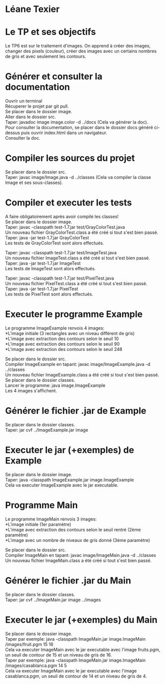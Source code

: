 # Léane Texier

# Le TP et ses objectifs             
Le TP6 est sur le traitement d'images.
On apprend à créer des images, changer des pixels (couleur), créer des images avec un certains nombres de gris et avec seulement les contours.


# Générer et consulter la documentation       
Ouvrir un terminal   
Récuperer le projet par git pull.    
Se placer dans le dossier image.    
Aller dans le dossier src.      
Taper: javadoc image image.color -d ../docs (Cela va générer la doc).    
Pour consulter la documentation, se placer dans le dossier docs généré ci-dessus puis ouvrir index.html dans un navigateur.   
Consulter la doc.   


# Compiler les sources du projet           
Se placer dans le dossier src.   
Taper: javac image/Image.java -d ../classes (Cela va compiler la classe Image et ses sous-classes).   
       
          
# Compiler et executer les tests              
A faire obligatoirement après avoir compilé les classes!      
Se placer dans le dossier image.   
Taper: javac -classpath test-1.7.jar test/GrayColorTest.java     
Un nouveau fichier GrayColorTest.class a été créé si tout s'est bien passé.   
Taper: java -jar test-1.7.jar GrayColorTest   
Les tests de GrayColorTest sont alors effectués.   
                 
Taper: javac -classpath test-1.7.jar test/ImageTest.java    
Un nouveau fichier ImageTest.class a été créé si tout s'est bien passé.  
Taper: java -jar test-1.7.jar ImageTest   
Les tests de ImageTest sont alors effectués.  
             
Taper: javac -classpath test-1.7.jar test/PixelTest.java    
Un nouveau fichier PixelTest.class a été créé si tout s'est bien passé.  
Taper: java -jar test-1.7.jar PixelTest   
Les tests de PixelTest sont alors effectués.   
     
         
# Executer le programme Example        
Le programme ImageExample renvois 4 images:       
*L'image initiale (3 rectangles avec un niveau différent de gris)    
*L'image avec extraction des contours selon le seuil 10    
*L'image avec extraction des contours selon le seuil 90    
*L'image avec extraction des contours selon le seuil 248    
               
Se placer dans le dossier src.         
Compiler ImageExample en tapant: javac image/ImageExample.java -d ../classes     
Un nouveau fichier ImageExample.class a été créé si tout s'est bien passé.    
Se placer dans le dossier classes.    
Lancer le programme: java image.ImageExample    
Les 4 images s'affichent.    


# Générer le fichier .jar de Example              
Se placer dans le dossier classes.    
Taper: jar cvf ../ImageExample.jar image     


# Executer le jar (+exemples) de Example                       
Se placer dans le dossier image.   
Taper: java -classpath ImageExample.jar image.ImageExample         
Cela va executer ImageExample avec le jar executable.    


# Programme Main      
Le programme ImageMain renvois 3 images:    
*L'image initiale (1er paramètre)   
*L'image avec extraction des contours selon le seuil rentré (2ème paramètre)   
*L'image avec un nombre de niveaux de gris donné (3ème paramètre)   
          
Se placer dans le dossier src.  
Compiler ImageMain en tapant: javac image/ImageMain.java -d ../classes   
Un nouveau fichier ImageMain.class a été créé si tout s'est bien passé.    


# Générer le fichier .jar du Main            
Se placer dans le dossier classes.    
Taper: jar cvf ../ImageMain.jar image ../images     


# Executer le jar (+exemples) du Main             
Se placer dans le dossier image.   
Taper par exemple: java -classpath ImageMain.jar image.ImageMain /images/fruit.pgm 15 16      
Cela va executer ImageMain avec le jar executable avec l'image fruits.pgm, un seuil de contour de 15 et un niveau de gris de 16.    
Taper par exemple: java -classpath ImageMain.jar image.ImageMain /images/casablanca.pgm 14 5   
Cela va executer ImageMain avec le jar executable avec l'image casablanca.pgm, un seuil de contour de 14 et un niveau de gris de 4.     
